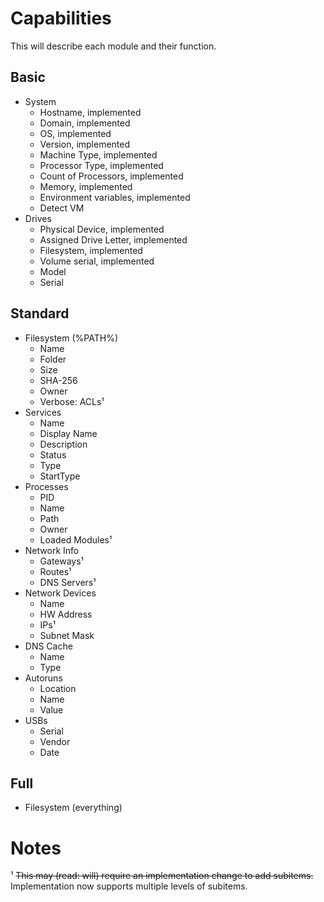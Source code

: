 # Capabilities

This will describe each module and their function.

## Basic

- System
	- Hostname, implemented
	- Domain, implemented
	- OS, implemented
	- Version, implemented
	- Machine Type, implemented
	- Processor Type, implemented
	- Count of Processors, implemented
	- Memory, implemented
	- Environment variables, implemented
	- Detect VM
- Drives
	- Physical Device, implemented
	- Assigned Drive Letter, implemented
	- Filesystem, implemented
	- Volume serial, implemented
	- Model
	- Serial

## Standard

- Filesystem (%PATH%)
	- Name
	- Folder
	- Size
	- SHA-256
	- Owner
	- Verbose: ACLs¹
- Services
	- Name
	- Display Name
	- Description
	- Status
	- Type
	- StartType
- Processes
	- PID
	- Name
	- Path
	- Owner
	- Loaded Modules¹
- Network Info
	- Gateways¹
	- Routes¹
	- DNS Servers¹
- Network Devices
	- Name
	- HW Address
	- IPs¹
	- Subnet Mask
- DNS Cache
	- Name
	- Type
- Autoruns
	- Location
	- Name
	- Value
- USBs
	- Serial
	- Vendor
	- Date

## Full

- Filesystem (everything)


# Notes

¹ ~~This may (read: will) require an implementation change to add subitems.~~ Implementation now supports multiple levels of subitems.
